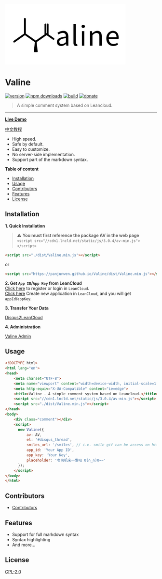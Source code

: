 ![](./src/images/logo.opacity.png)
# Valine  
[![version](https://img.shields.io/github/release/xCss/Valine.svg?style=flat-square)](https://github.com/xCss/Valine/releases) [![npm downloads](https://img.shields.io/npm/dt/valine.svg?style=flat-square)](https://www.npmjs.com/package/valine) [![build](https://img.shields.io/circleci/project/github/xCss/Valine/master.svg?style=flat-square)](https://circleci.com/gh/xCss/Valine) [![donate](https://img.shields.io/badge/$-donate-ff69b4.svg?maxAge=2592000&style=flat-square)](#donate)  
> A simple comment system based on Leancloud.  
------------------------------
**[Live Demo](https://panjunwen.github.io/Valine/)**

[中文教程](https://panjunwen.com/diy-a-comment-system/)

- High speed.
- Safe by default.
- Easy to customize.
- No server-side implementation.
- Support part of the markdown syntax.

**Table of content**
- [Installation](#installation)
- [Usage](#Usage)
- [Contributors](#contributors)
- [Features](#features)
- [License](#license)

## Installation
**1. Quick Installation**   
> :warning: **You must first reference the package AV in the web page**  
> `<script src="//cdn1.lncld.net/static/js/3.0.4/av-min.js"></script>`
```html
<script src="./dist/Valine.min.js"></script>
```
or
```html
<script src="https://panjunwen.github.io/Valine/dist/Valine.min.js"></script>
```
**2. Get `App ID`/`App Key` from LeanCloud**  
[Click here](https://leancloud.cn/dashboard/login.html#/signup) to register or login in `LeanCloud`.  
[Click here](https://leancloud.cn/dashboard/applist.html#/newapp) Create new application in `LeanCloud`, and you will get `appId`/`appKey`.

**3. Transfer Your Data**

[Disqus2LeanCloud](http://disqus.panjunwen.com/)

**4. Administration**

[Valine Admin](https://github.com/panjunwen/Valine-Admin)

## Usage
```html
<!DOCTYPE html>
<html lang="en">
<head>
    <meta charset="UTF-8">
    <meta name="viewport" content="width=device-width, initial-scale=1.0">
    <meta http-equiv="X-UA-Compatible" content="ie=edge">
    <title>Valine - A simple comment system based on Leancloud.</title>
    <script src="//cdn1.lncld.net/static/js/3.0.4/av-min.js"></script>
    <script src="./dist/Valine.min.js"></script>
</head>
<body>
    <div class="comment"></div>
    <script>
      new Valine({
          av: AV,
          el: '#disqus_thread',
          smiles_url: '/smiles', // i.e. smile gif can be access on https://panjunwen.com/smiles/smile.gif
          app_id: 'Your App ID',
          app_key: 'Your Key',
          placeholder: '老司机来一发吧 O(∩_∩)O~~'
      });
    </script>
</body>
</html>
```
## Contributors
- [Contributors](https://github.com/panjunwen/Valine/graphs/contributors)

## Features
- Support for full markdown syntax
- Syntax highlighting
- And more...

## License

[GPL-2.0](https://github.com/xCss/Valine/blob/master/LICENSE)